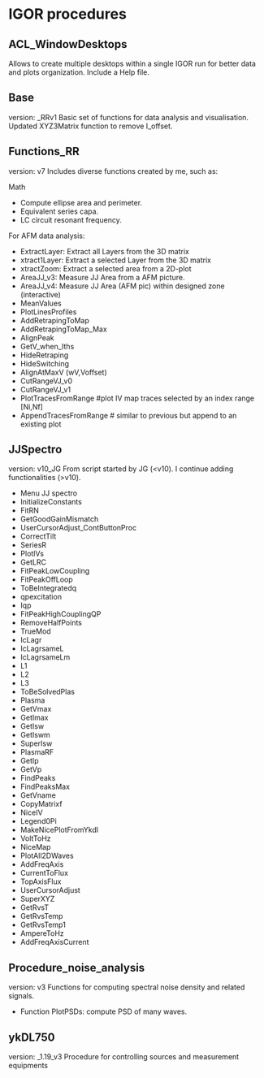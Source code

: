 # IGOR procedures

## ACL_WindowDesktops
Allows to create multiple desktops within a single IGOR run for better data and plots organization. Include a Help file.

## Base
version: _RRv1
Basic set of functions for data analysis and visualisation.
Updated XYZ3Matrix function to remove I_offset.

## Functions_RR
version: v7
Includes diverse functions created by me, such as:  

Math
- Compute ellipse area and perimeter.
- Equivalent series capa.
- LC circuit resonant frequency.

For AFM data analysis:
- ExtractLayer: Extract all Layers from the 3D matrix
- xtract1Layer: Extract a selected Layer from the 3D matrix
- xtractZoom: Extract a selected area from a 2D-plot
- AreaJJ_v3: Measure JJ Area from a AFM picture.
- AreaJJ_v4: Measure JJ Area (AFM pic) within designed zone (interactive)
- MeanValues
- PlotLinesProfiles
- AddRetrapingToMap
- AddRetrapingToMap_Max
- AlignPeak
- GetV_when_Iths
- HideRetraping
- HideSwitching
- AlignAtMaxV (wV,Voffset)
- CutRangeVJ_v0
- CutRangeVJ_v1
- PlotTracesFromRange #plot IV map traces selected by an index range [Ni,Nf] 
- AppendTracesFromRange  # similar to previous but append to an existing plot


## JJSpectro
version: v10_JG
From script started by JG (<v10). I continue adding functionalities (>v10).
- Menu JJ spectro
- InitializeConstants
- FitRN
- GetGoodGainMismatch
- UserCursorAdjust_ContButtonProc
- CorrectTilt
- SeriesR
- PlotIVs
- GetLRC
- FitPeakLowCoupling
- FitPeakOffLoop
- ToBeIntegratedq
- qpexcitation
- Iqp
- FitPeakHighCouplingQP
- RemoveHalfPoints
- TrueMod
- IcLagr
- IcLagrsameL
- IcLagrsameLm
- L1
- L2
- L3
- ToBeSolvedPlas
- Plasma
- GetVmax
- GetImax
- GetIsw
- GetIswm
- SuperIsw
- PlasmaRF
- GetIp
- GetVp
- FindPeaks
- FindPeaksMax
- GetVname
- CopyMatrixf
- NiceIV
- Legend0Pi
- MakeNicePlotFromYkdl
- VoltToHz
- NiceMap
- PlotAll2DWaves
- AddFreqAxis
- CurrentToFlux
- TopAxisFlux
- UserCursorAdjust
- SuperXYZ
- GetRvsT
- GetRvsTemp
- GetRvsTemp1
- AmpereToHz
- AddFreqAxisCurrent


## Procedure_noise_analysis
version: v3
Functions for computing spectral noise density and related signals.
- Function PlotPSDs: compute PSD of many waves.

## ykDL750
version: _1.19_v3
Procedure for controlling sources and measurement equipments

